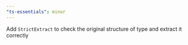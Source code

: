 ```yaml
---
"ts-essentials": minor
---
```


Add `StrictExtract` to check the original structure of type and extract it correctly
